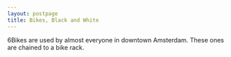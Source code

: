 ```yaml
---
layout: postpage
title: Bikes, Black and White
---
```

6Bikes are used by almost everyone in downtown Amsterdam. These ones are chained to a bike rack.